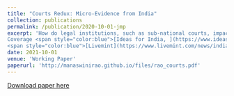 ```yaml
---
title: "Courts Redux: Micro-Evidence from India"
collection: publications
permalink: /publication/2020-10-01-jmp
excerpt: 'How do legal institutions, such as sub-national courts, impact economic growth? I examine the effect of trial court capacity on local firms performance by exploiting quasi-random variation in judge vacancies and mapping trial records for a third of such courts in India with court-level performance measures, bank lending, and firm outcomes. Utilizing the fact that timely trial resolution helps free tied-up capital in debt recovery litigation, I find that reducing judge vacancy increases local firms production and profitability through improved access to bank credit. Addressing judge vacancy would generate at least 12:1 benefit-cost ratio. Test test test
Coverage <span style="color:blue">[Ideas for India, ](https://www.ideasforindia.in/topics/governance/how-district-courts-influence-firm-growth.html)</span>
<span style="color:blue">[Livemint](https://www.livemint.com/news/india/how-hiring-more-judges-can-spur-firm-growth-11580904188976.html)</span>'
date: 2021-10-01
venue: 'Working Paper'
paperurl: 'http://manaswinirao.github.io/files/rao_courts.pdf'
---
```


<span style="color:blue">[Download paper here](http://manaswinirao.github.io/files/rao_courts.pdf)</span>
